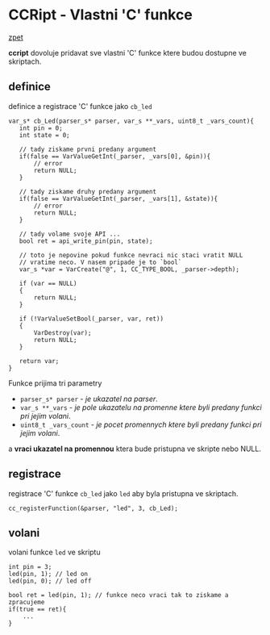 # CCRipt - Vlastni 'C' funkce

[zpet](../readme.md)

**ccript** dovoluje pridavat sve vlastni 'C' funkce ktere budou dostupne ve skriptach.


## definice 

definice a registrace 'C' funkce jako `cb_led`
 
 ```
 var_s* cb_Led(parser_s* parser, var_s **_vars, uint8_t _vars_count){
	int pin = 0;
	int state = 0;
	
	// tady ziskame prvni predany argument
	if(false == VarValueGetInt(_parser, _vars[0], &pin)){
	    // error
	    return NULL;
	}
	
	// tady ziskame druhy predany argument
	if(false == VarValueGetInt(_parser, _vars[1], &state)){
	    // error
	    return NULL;
	}
	
	// tady volame svoje API ...
	bool ret = api_write_pin(pin, state);
	
	// toto je nepovine pokud funkce nevraci nic staci vratit NULL
	// vratime neco. V nasem pripade je to `bool`
	var_s *var = VarCreate("@", 1, CC_TYPE_BOOL, _parser->depth);

	if (var == NULL)
	{
		return NULL;
	}

	if (!VarValueSetBool(_parser, var, ret))
	{
		VarDestroy(var);
		return NULL;
	}

	return var;
 }
 ```
 
Funkce prijima tri parametry

- `parser_s* parser` - *je ukazatel na parser*.
- `var_s **_vars` - *je pole ukazatelu na promenne ktere byli predany funkci pri jejim volani*.
- `uint8_t _vars_count` - *je pocet promennych ktere byli predany funkci pri jejim volani*.

a **vraci ukazatel na promennou** ktera bude pristupna ve skripte nebo NULL.
 
## registrace
 
registrace 'C' funkce `cb_led` jako `led` aby byla pristupna ve skriptach.
 
 ```
 cc_registerFunction(&parser, "led", 3, cb_Led);
 ```

## volani

volani funkce `led` ve skriptu

```
int pin = 3;
led(pin, 1); // led on
led(pin, 0); // led off

bool ret = led(pin, 1); // funkce neco vraci tak to ziskame a zpracujeme
if(true == ret){
    ...
}

```

 

